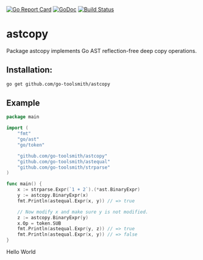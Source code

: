 [![Go Report Card](https://goreportcard.com/badge/github.com/go-toolsmith/astcopy)](https://goreportcard.com/report/github.com/go-toolsmith/astcopy)
[![GoDoc](https://godoc.org/github.com/go-toolsmith/astcopy?status.svg)](https://godoc.org/github.com/go-toolsmith/astcopy)
[![Build Status](https://travis-ci.org/go-toolsmith/astcopy.svg?branch=master)](https://travis-ci.org/go-toolsmith/astcopy)

# astcopy

Package astcopy implements Go AST reflection-free deep copy operations.

## Installation:

```bash
go get github.com/go-toolsmith/astcopy
```

## Example

```go
package main

import (
	"fmt"
	"go/ast"
	"go/token"

	"github.com/go-toolsmith/astcopy"
	"github.com/go-toolsmith/astequal"
	"github.com/go-toolsmith/strparse"
)

func main() {
	x := strparse.Expr(`1 + 2`).(*ast.BinaryExpr)
	y := astcopy.BinaryExpr(x)
	fmt.Println(astequal.Expr(x, y)) // => true

	// Now modify x and make sure y is not modified.
	z := astcopy.BinaryExpr(y)
	x.Op = token.SUB
	fmt.Println(astequal.Expr(y, z)) // => true
	fmt.Println(astequal.Expr(x, y)) // => false
}
```
Hello World
